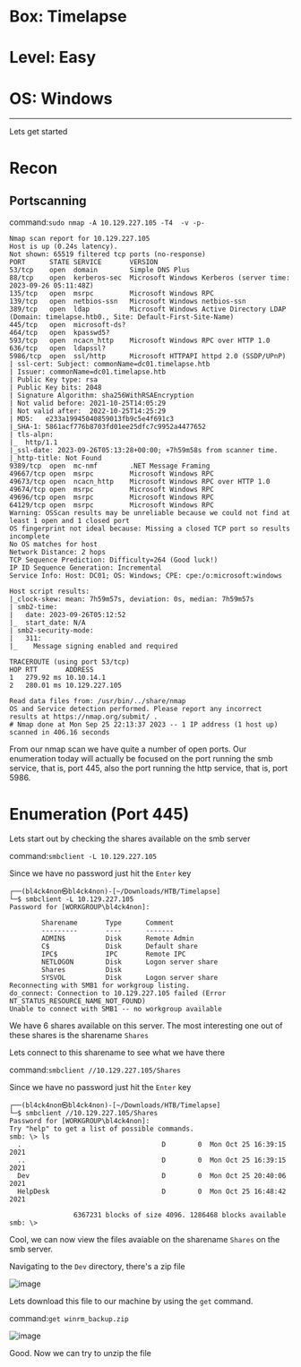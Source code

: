 # Box: Timelapse
# Level: Easy
# OS: Windows
<hr>

Lets get started

# Recon

## Portscanning

command:```sudo nmap -A 10.129.227.105 -T4  -v -p-```

```
Nmap scan report for 10.129.227.105
Host is up (0.24s latency).
Not shown: 65519 filtered tcp ports (no-response)
PORT      STATE SERVICE       VERSION
53/tcp    open  domain        Simple DNS Plus
88/tcp    open  kerberos-sec  Microsoft Windows Kerberos (server time: 2023-09-26 05:11:48Z)
135/tcp   open  msrpc         Microsoft Windows RPC
139/tcp   open  netbios-ssn   Microsoft Windows netbios-ssn
389/tcp   open  ldap          Microsoft Windows Active Directory LDAP (Domain: timelapse.htb0., Site: Default-First-Site-Name)
445/tcp   open  microsoft-ds?
464/tcp   open  kpasswd5?
593/tcp   open  ncacn_http    Microsoft Windows RPC over HTTP 1.0
636/tcp   open  ldapssl?
5986/tcp  open  ssl/http      Microsoft HTTPAPI httpd 2.0 (SSDP/UPnP)
| ssl-cert: Subject: commonName=dc01.timelapse.htb
| Issuer: commonName=dc01.timelapse.htb
| Public Key type: rsa
| Public Key bits: 2048
| Signature Algorithm: sha256WithRSAEncryption
| Not valid before: 2021-10-25T14:05:29
| Not valid after:  2022-10-25T14:25:29
| MD5:   e233a19945040859013fb9c5e4f691c3
|_SHA-1: 5861acf776b8703fd01ee25dfc7c9952a4477652
| tls-alpn: 
|_  http/1.1
|_ssl-date: 2023-09-26T05:13:28+00:00; +7h59m58s from scanner time.
|_http-title: Not Found
9389/tcp  open  mc-nmf        .NET Message Framing
49667/tcp open  msrpc         Microsoft Windows RPC
49673/tcp open  ncacn_http    Microsoft Windows RPC over HTTP 1.0
49674/tcp open  msrpc         Microsoft Windows RPC
49696/tcp open  msrpc         Microsoft Windows RPC
64129/tcp open  msrpc         Microsoft Windows RPC
Warning: OSScan results may be unreliable because we could not find at least 1 open and 1 closed port
OS fingerprint not ideal because: Missing a closed TCP port so results incomplete
No OS matches for host
Network Distance: 2 hops
TCP Sequence Prediction: Difficulty=264 (Good luck!)
IP ID Sequence Generation: Incremental
Service Info: Host: DC01; OS: Windows; CPE: cpe:/o:microsoft:windows

Host script results:
|_clock-skew: mean: 7h59m57s, deviation: 0s, median: 7h59m57s
| smb2-time: 
|   date: 2023-09-26T05:12:52
|_  start_date: N/A
| smb2-security-mode: 
|   311: 
|_    Message signing enabled and required

TRACEROUTE (using port 53/tcp)
HOP RTT       ADDRESS
1   279.92 ms 10.10.14.1
2   280.01 ms 10.129.227.105

Read data files from: /usr/bin/../share/nmap
OS and Service detection performed. Please report any incorrect results at https://nmap.org/submit/ .
# Nmap done at Mon Sep 25 22:13:37 2023 -- 1 IP address (1 host up) scanned in 406.16 seconds
```
From our nmap scan we have quite a number of open ports. Our enumeration today will actually be focused on the port running the smb service, that is, port 445, also the port running the http service, that is, port 5986.




# Enumeration (Port 445)

Lets start out by checking the shares available on the smb server

command:```smbclient -L 10.129.227.105```

Since we have no password just hit the ```Enter``` key

```
┌──(bl4ck4non㉿bl4ck4non)-[~/Downloads/HTB/Timelapse]
└─$ smbclient -L 10.129.227.105      
Password for [WORKGROUP\bl4ck4non]:

        Sharename       Type      Comment
        ---------       ----      -------
        ADMIN$          Disk      Remote Admin
        C$              Disk      Default share
        IPC$            IPC       Remote IPC
        NETLOGON        Disk      Logon server share 
        Shares          Disk      
        SYSVOL          Disk      Logon server share 
Reconnecting with SMB1 for workgroup listing.
do_connect: Connection to 10.129.227.105 failed (Error NT_STATUS_RESOURCE_NAME_NOT_FOUND)
Unable to connect with SMB1 -- no workgroup available
```
We have 6 shares available on this server. The most interesting one out of these shares is the sharename ```Shares```

Lets connect to this sharename to see what we have there

command:```smbclient //10.129.227.105/Shares```

Since we have no password just hit the ```Enter``` key

```
┌──(bl4ck4non㉿bl4ck4non)-[~/Downloads/HTB/Timelapse]
└─$ smbclient //10.129.227.105/Shares
Password for [WORKGROUP\bl4ck4non]:
Try "help" to get a list of possible commands.
smb: \> ls
  .                                   D        0  Mon Oct 25 16:39:15 2021
  ..                                  D        0  Mon Oct 25 16:39:15 2021
  Dev                                 D        0  Mon Oct 25 20:40:06 2021
  HelpDesk                            D        0  Mon Oct 25 16:48:42 2021

                6367231 blocks of size 4096. 1286468 blocks available
smb: \> 
```
Cool, we can now view the files avaiable on the sharename ```Shares``` on the smb server.

Navigating to the ```Dev``` directory, there's a zip file

![image](https://github.com/BlackAnon22/BlackAnon22.github.io/assets/67879936/c2700dea-b95a-4e51-9e85-e4a85d49bb14)

Lets download this file to our machine by using the ```get``` command.

command:```get winrm_backup.zip```

![image](https://github.com/BlackAnon22/BlackAnon22.github.io/assets/67879936/80b5ad2e-52d3-4328-8b34-2a5e76bfeee4)

Good. Now we can try to unzip the file























